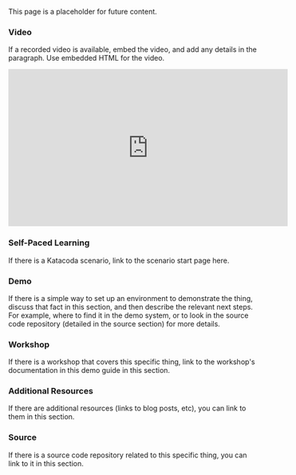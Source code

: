 
This page is a placeholder for future content.

### Video
If a recorded video is available, embed the video, and add any details in the
paragraph. Use embedded HTML for the video.

<iframe width="560" height="315" src="https://www.youtube.com/embed/sjsX6-WZ_Y4" frameborder="0" allow="accelerometer; autoplay; encrypted-media; gyroscope; picture-in-picture" allowfullscreen></iframe>

### Self-Paced Learning
If there is a Katacoda scenario, link to the scenario start page here.

### Demo
If there is a simple way to set up an environment to demonstrate the thing,
discuss that fact in this section, and then describe the relevant next steps.
For example, where to find it in the demo system, or to look in the source
code repository (detailed in the source section) for more details.

### Workshop
If there is a workshop that covers this specific thing, link to the
workshop's documentation in this demo guide in this section.

### Additional Resources
If there are additional resources (links to blog posts, etc), you can link to
them in this section.

### Source
If there is a source code repository related to this specific thing, you can
link to it in this section.